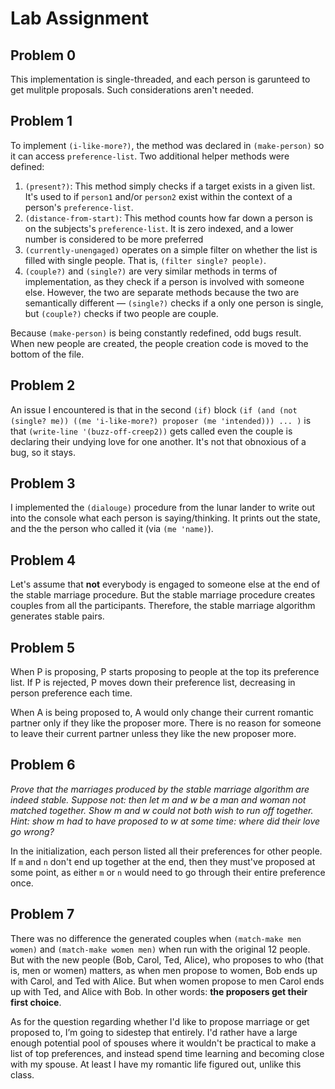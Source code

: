 # Lab Assignment

## Problem 0

This implementation is single-threaded, and each person is garunteed to get mulitple proposals. Such considerations aren't needed.

## Problem 1

To implement `(i-like-more?)`, the method was declared in `(make-person)` so it can access `preference-list`. Two additional helper methods were defined:

1. `(present?)`: This method simply checks if a target exists in a given list. It's used to if `person1` and/or `person2` exist within the context of a person's `preference-list`.
2. `(distance-from-start)`: This method counts how far down a person is on the subjects's `preference-list`. It is zero indexed, and a lower number is considered to be more preferred
3. `(currently-unengaged)` operates on a simple filter on whether the list is filled with single people. That is, `(filter single? people)`.
4. `(couple?)` and `(single?)` are very similar methods in terms of implementation, as they check if a person is involved with someone else. However, the two are separate methods because the two are semantically different — `(single?)` checks if a only one person is single, but `(couple?)` checks if two people are couple.

Because `(make-person)` is being constantly redefined, odd bugs result. When new people are created, the people creation code is moved to the bottom of the file.

## Problem 2

An issue I encountered is that in the second `(if)` block `(if (and (not (single? me)) ((me 'i-like-more?) proposer (me 'intended))) ... )` is that `(write-line '(buzz-off-creep2))` gets called even the couple is declaring their undying love for one another. It's not that obnoxious of a bug, so it stays.

## Problem 3

I implemented the `(dialouge)` procedure from the lunar lander to write out into the console what each person is saying/thinking. It prints out the state, and the the person who called it (via `(me 'name)`).

## Problem 4

Let's assume that **not** everybody is engaged to someone else at the end of the stable marriage procedure. But the stable marriage procedure creates couples from all the participants. Therefore, the stable marriage algorithm generates stable pairs.

## Problem 5

When P is proposing, P starts proposing to people at the top its preference list. If P is rejected, P moves down their preference list, decreasing in person preference each time.

When A is being proposed to, A would only change their current romantic partner only if they like the proposer more. There is no reason for someone to leave their current partner unless they like the new proposer more.

## Problem 6

*Prove that the marriages produced by the stable marriage algorithm are indeed stable. Suppose not: then let m and w be a man and woman not matched together. Show m and w could not both wish to run off together. Hint: show m had to have proposed to w at some time: where did their love go wrong?*

In the initialization, each person listed all their preferences for other people. If `m` and `n` don't end up together at the end, then they must've proposed at some point, as either `m` or `n` would need to go through their entire preference once.

## Problem 7

There was no difference the generated couples when `(match-make men women)` and `(match-make women men)` when run with the original 12 people. But with the new people (Bob, Carol, Ted, Alice), who proposes to who (that is, men or women) matters, as when men propose to women, Bob ends up with Carol, and Ted with Alice. But when women propose to men Carol ends up with Ted, and Alice with Bob. In other words: **the proposers get their first choice**.

As for the question regarding whether I'd like to propose marriage or get proposed to, I’m going to sidestep that entirely. I'd rather have a large enough potential pool of spouses where it wouldn't be practical to make a list of top preferences, and instead spend time learning and becoming close with my spouse. At least I have my romantic life figured out, unlike this class.
